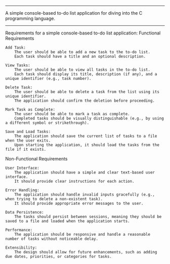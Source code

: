 ******************************

A simple console-based to-do list application for diving into the C programming language.

******************************

Requirements for a simple console-based to-do list application:
Functional Requirements

    Add Task:
        The user should be able to add a new task to the to-do list.
        Each task should have a title and an optional description.

    View Tasks:
        The user should be able to view all tasks in the to-do list.
        Each task should display its title, description (if any), and a unique identifier (e.g., task number).

    Delete Task:
        The user should be able to delete a task from the list using its unique identifier.
        The application should confirm the deletion before proceeding.

    Mark Task as Complete:
        The user should be able to mark a task as complete.
        Completed tasks should be visually distinguishable (e.g., by using a different symbol or strikethrough).

    Save and Load Tasks:
        The application should save the current list of tasks to a file when the user exits.
        Upon starting the application, it should load the tasks from the file if it exists.

Non-Functional Requirements

    User Interface:
        The application should have a simple and clear text-based user interface.
        It should provide clear instructions for each action.

    Error Handling:
        The application should handle invalid inputs gracefully (e.g., when trying to delete a non-existent task).
        It should provide appropriate error messages to the user.

    Data Persistence:
        The tasks should persist between sessions, meaning they should be saved to a file and loaded when the application starts.

    Performance:
        The application should be responsive and handle a reasonable number of tasks without noticeable delay.

    Extensibility:
        The design should allow for future enhancements, such as adding due dates, priorities, or categories for tasks.

